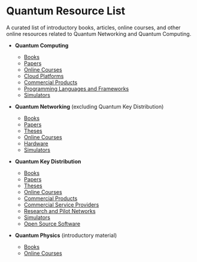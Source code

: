 # Quantum Resource List

A curated list of introductory books, articles, online courses, and other online resources related to Quantum Networking and Quantum Computing.

* **Quantum Computing**
  * [Books](quantum-computing-books.md)
  * [Papers](quantum-computing-papers.md)
  * [Online Courses](quantum-computing-online-courses.md)
  * [Cloud Platforms](quantum-computing-cloud-platforms.md)
  * [Commercial Products](quantum-computing-commercial-products.md)
  * [Programming Languages and Frameworks](quantum-computing-programming-languages-and-frameworks.md)
  * [Simulators](quantum-computing-simulators.md)
 
* **Quantum Networking** (excluding Quantum Key Distribution)
  * [Books](quantum-networking-books.md)
  * [Papers](quantum-networking-papers.md)
  * [Theses](quantum-networking-theses.md)
  * [Online Courses](quantum-networking-online-courses.md)
  * [Hardware](quantum-networking-hardware.md)
  * [Simulators](quantum-networking-simulators.md)

* **Quantum Key Distribution**
  * [Books](quantum-key-distribution-books.md)
  * [Papers](quantum-key-distribution-papers.md)
  * [Theses](quantum-key-distribution-theses.md)
  * [Online Courses](quantum-key-distribution-online-courses.md)
  * [Commercial Products](quantum-key-distribution-commercial-products.md)
  * [Commercial Service Providers](quantum-key-distribution-commercial-service-providers.md)
  * [Research and Pilot Networks](quantum-key-distribution-research-and-pilot-networks.md)
  * [Simulators](quantum-key-distribution-simulators.md)
  * [Open Source Software](quantum-key-distribution-open-source-software.md)

* **Quantum Physics** (introductory material)
  * [Books](quantum-physics-books.md)
  * [Online Courses](quantum-physics-online-courses.md)


